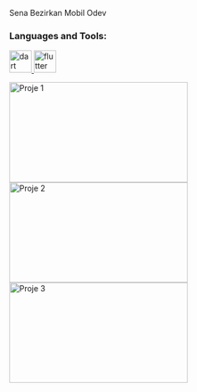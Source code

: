 <p>Sena Bezirkan Mobil Odev</p>
<h3 align="left">Languages and Tools:</h3>
<p align="left"> <a href="https://dart.dev" target="_blank" rel="noreferrer"> <img src="https://www.vectorlogo.zone/logos/dartlang/dartlang-icon.svg" alt="dart" width="40" height="40"/> </a> <a href="https://flutter.dev" target="_blank" rel="noreferrer"> <img src="https://www.vectorlogo.zone/logos/flutterio/flutterio-icon.svg" alt="flutter" width="40" height="40"/> </a> </p>
<img src="https://i.ibb.co/hfNjqG9/ss1.png" alt="Proje 1" width="320" height="180">
<img src="https://ibb.co/1TLsXzC/ss3.png" alt="Proje 2" width="320" height="180">
<img src="https://ibb.co/RBL5jx9/ss5.png" alt="Proje 3" width="320" height="180">

